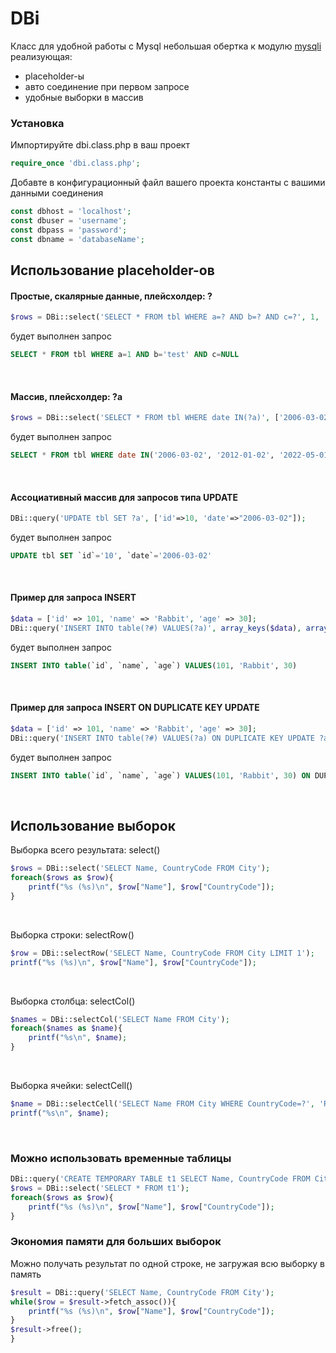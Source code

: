 # DBi
Класс для удобной работы с Mysql
небольшая обертка к модулю [mysqli](https://www.php.net/manual/ru/book.mysqli.php)
реализующая:
* placeholder-ы
* авто соединение при первом запросе
* удобные выборки в массив

### Установка
Импортируйте dbi.class.php в ваш проект
```php
require_once 'dbi.class.php';
```

Добавте в конфигурационный файл вашего проекта константы с вашими данными соединения
```php
const dbhost = 'localhost';
const dbuser = 'username';
const dbpass = 'password';
const dbname = 'databaseName';
```

## Использование placeholder-ов
#### Простые, скалярные данные, плейсхолдер: ?
```php
$rows = DBi::select('SELECT * FROM tbl WHERE a=? AND b=? AND c=?', 1, 'test', null);
```
будет выполнен запрос
```sql
SELECT * FROM tbl WHERE a=1 AND b='test' AND c=NULL
```
<br/>

#### Массив, плейсхолдер: ?a
```php
$rows = DBi::select('SELECT * FROM tbl WHERE date IN(?a)', ['2006-03-02', '2012-01-02', '2022-05-01']);
```
будет выполнен запрос
```sql
SELECT * FROM tbl WHERE date IN('2006-03-02', '2012-01-02', '2022-05-01')
```
<br/>

#### Ассоциативный массив для запросов типа UPDATE
```php
DBi::query('UPDATE tbl SET ?a', ['id'=>10, 'date'=>"2006-03-02"]);
```
будет выполнен запрос
```sql
UPDATE tbl SET `id`='10', `date`='2006-03-02'
```
<br/>

#### Пример для запроса INSERT
```php
$data = ['id' => 101, 'name' => 'Rabbit', 'age' => 30];
DBi::query('INSERT INTO table(?#) VALUES(?a)', array_keys($data), array_values($data));
```
будет выполнен запрос
```sql
INSERT INTO table(`id`, `name`, `age`) VALUES(101, 'Rabbit', 30)
```
<br/>

#### Пример для запроса INSERT ON DUPLICATE KEY UPDATE
```php
$data = ['id' => 101, 'name' => 'Rabbit', 'age' => 30];
DBi::query('INSERT INTO table(?#) VALUES(?a) ON DUPLICATE KEY UPDATE ?a', array_keys($data), array_values($data), $data);
```
будет выполнен запрос
```sql
INSERT INTO table(`id`, `name`, `age`) VALUES(101, 'Rabbit', 30) ON DUPLICATE KEY UPDATE `id`='101', `name`='Rabbit', `age`='30'
```
<br/>

## Использование выборок
Выборка всего результата: select()
```php
$rows = DBi::select('SELECT Name, CountryCode FROM City');
foreach($rows as $row){
    printf("%s (%s)\n", $row["Name"], $row["CountryCode"]);
}
```
<br/>

Выборка строки: selectRow()
```php
$row = DBi::selectRow('SELECT Name, CountryCode FROM City LIMIT 1');
printf("%s (%s)\n", $row["Name"], $row["CountryCode"]);
```
<br/>

Выборка столбца: selectCol()
```php
$names = DBi::selectCol('SELECT Name FROM City');
foreach($names as $name){
    printf("%s\n", $name);
}
```
<br/>

Выборка ячейки: selectCell()
```php
$name = DBi::selectCell('SELECT Name FROM City WHERE CountryCode=?', 'RU');
printf("%s\n", $name);
```
<br/>

### Можно использовать временные таблицы
```php
DBi::query('CREATE TEMPORARY TABLE t1 SELECT Name, CountryCode FROM City');
$rows = DBi::select('SELECT * FROM t1');
foreach($rows as $row){
    printf("%s (%s)\n", $row["Name"], $row["CountryCode"]);
}
```

### Экономия памяти для больших выборок
Можно получать результат по одной строке, не загружая всю выборку в память
```php
$result = DBi::query('SELECT Name, CountryCode FROM City');
while($row = $result->fetch_assoc()){
	printf("%s (%s)\n", $row["Name"], $row["CountryCode"]);
}
$result->free();
}
```